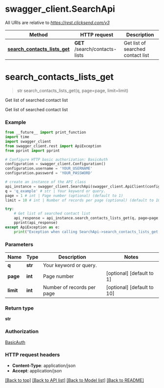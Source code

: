 # swagger_client.SearchApi

All URIs are relative to *https://rest.clicksend.com/v3*

Method | HTTP request | Description
------------- | ------------- | -------------
[**search_contacts_lists_get**](SearchApi.md#search_contacts_lists_get) | **GET** /search/contacts-lists | Get list of searched contact list


# **search_contacts_lists_get**
> str search_contacts_lists_get(q, page=page, limit=limit)

Get list of searched contact list

Get list of searched contact list

### Example
```python
from __future__ import print_function
import time
import swagger_client
from swagger_client.rest import ApiException
from pprint import pprint

# Configure HTTP basic authorization: BasicAuth
configuration = swagger_client.Configuration()
configuration.username = 'YOUR_USERNAME'
configuration.password = 'YOUR_PASSWORD'

# create an instance of the API class
api_instance = swagger_client.SearchApi(swagger_client.ApiClient(configuration))
q = 'q_example' # str | Your keyword or query.
page = 1 # int | Page number (optional) (default to 1)
limit = 10 # int | Number of records per page (optional) (default to 10)

try:
    # Get list of searched contact list
    api_response = api_instance.search_contacts_lists_get(q, page=page, limit=limit)
    pprint(api_response)
except ApiException as e:
    print("Exception when calling SearchApi->search_contacts_lists_get: %s\n" % e)
```

### Parameters

Name | Type | Description  | Notes
------------- | ------------- | ------------- | -------------
 **q** | **str**| Your keyword or query. | 
 **page** | **int**| Page number | [optional] [default to 1]
 **limit** | **int**| Number of records per page | [optional] [default to 10]

### Return type

**str**

### Authorization

[BasicAuth](../README.md#BasicAuth)

### HTTP request headers

 - **Content-Type**: application/json
 - **Accept**: application/json

[[Back to top]](#) [[Back to API list]](../README.md#documentation-for-api-endpoints) [[Back to Model list]](../README.md#documentation-for-models) [[Back to README]](../README.md)

